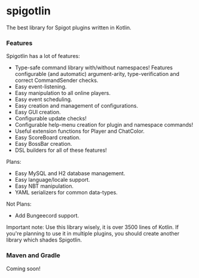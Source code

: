 # spigotlin
The best library for Spigot plugins written in Kotlin.

### Features
Spigotlin has a lot of features:
- Type-safe command library with/without namespaces! Features configurable (and automatic) argument-arity, type-verification and correct CommandSender checks.
- Easy event-listening.
- Easy manipulation to all online players.
- Easy event scheduling.
- Easy creation and management of configurations.
- Easy GUI creation.
- Configurable update checks!
- Configurable help-menu creation for plugin and namespace commands!
- Useful extension functions for Player and ChatColor.
- Easy ScoreBoard creation.
- Easy BossBar creation.
- DSL builders for all of these features!

Plans:
- Easy MySQL and H2 database management.
- Easy language/locale support.
- Easy NBT manipulation.
- YAML serializers for common data-types.

Not Plans:
- Add Bungeecord support.

Important note:
Use this library wisely, it is over 3500 lines of Kotlin. If you're planning to use it in multiple plugins, you should create another library which shades Spigotlin.

### Maven and Gradle
Coming soon!
